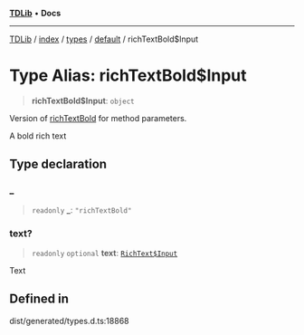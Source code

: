 [**TDLib**](../../../../../../README.md) • **Docs**

***

[TDLib](../../../../../../modules.md) / [index](../../../../../README.md) / [types](../../../README.md) / [default](../README.md) / richTextBold$Input

# Type Alias: richTextBold$Input

> **richTextBold$Input**: `object`

Version of [richTextBold](richTextBold.md) for method parameters.

A bold rich text

## Type declaration

### \_

> `readonly` **\_**: `"richTextBold"`

### text?

> `readonly` `optional` **text**: [`RichText$Input`](RichText$Input.md)

Text

## Defined in

dist/generated/types.d.ts:18868
